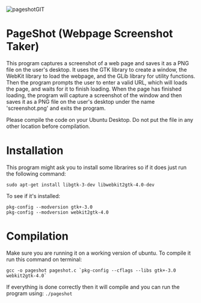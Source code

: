 ![pageshotGIT](https://github.com/SiymX/PageShot/assets/63435885/f083a001-3c41-4ba2-b92b-69354c3afa7a)


# PageShot (Webpage Screenshot Taker)


This program captures a screenshot of a web page and saves it as a PNG file on the user's desktop. It uses the GTK library to create a window, the WebKit library to load the webpage,
and the GLib library for utility functions. Then the program prompts the user to enter a valid URL, which will loads the page, and waits for it to finish loading.
When the page has finished loading, the program will capture a screenshot of the window and then saves it as a PNG file on the user's desktop under the name
'screenshot.png' and exits the program. 

Please compile the code on your Ubuntu Desktop. Do not put the file in any other location before compilation.



# Installation
This program might ask you to install some librarires so if it does just run the following command:
```
sudo apt-get install libgtk-3-dev libwebkit2gtk-4.0-dev
```

To see if it's installed:
```
pkg-config --modversion gtk+-3.0
pkg-config --modversion webkit2gtk-4.0
```


# Compilation
Make sure you are running it on a working version of ubuntu. To compile it run this command on terminal:
```
gcc -o pageshot pageshot.c `pkg-config --cflags --libs gtk+-3.0 webkit2gtk-4.0`
```

If everything is done correctly then it will compile and you can run the program using: ```./pageshot```


